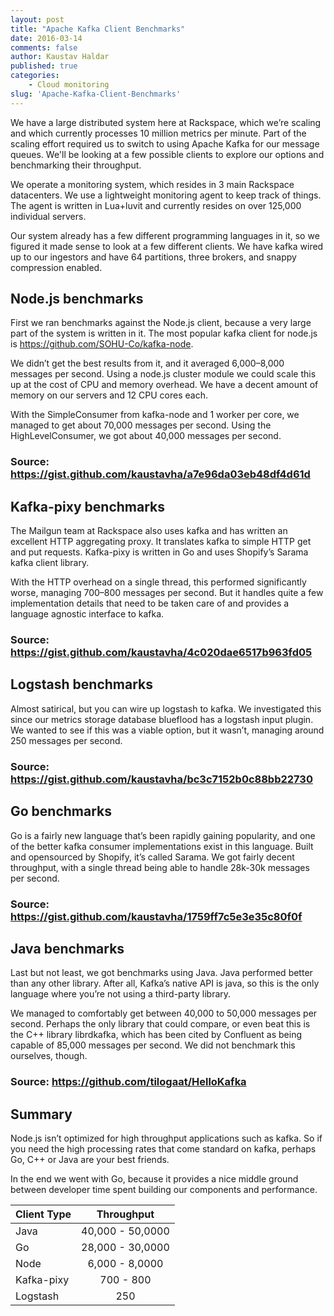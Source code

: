 ```yaml
---
layout: post
title: "Apache Kafka Client Benchmarks"
date: 2016-03-14
comments: false
author: Kaustav Haldar
published: true
categories:
    - Cloud monitoring
slug: 'Apache-Kafka-Client-Benchmarks' 
---
```


We have a large distributed system here at Rackspace, which we’re scaling and which currently processes 10 million metrics per minute. Part of the scaling effort required us to switch to using Apache Kafka for our message queues. We'll be looking at a few possible clients to explore our options and benchmarking their throughput. 

<!--more-->

We operate a monitoring system, which resides in 3 main Rackspace datacenters. We use a lightweight monitoring agent to keep track of things. The agent is written in Lua+luvit and currently resides on over 125,000 individual servers.

Our system already has a few different programming languages in it, so we figured it made sense to look at a few different clients. We have kafka wired up to our ingestors and have 64 partitions, three brokers, and snappy compression enabled.

## Node.js benchmarks

 First we ran benchmarks against the Node.js client, because a very large part of the system is written in it. The most popular kafka client for node.js is https://github.com/SOHU-Co/kafka-node.

We didn’t get the best results from it, and it averaged 6,000–8,000 messages per second. Using a node.js cluster module we could scale this up at the cost of CPU and memory overhead. We have a decent amount of memory on our servers and 12 CPU cores each.

With the SimpleConsumer from kafka-node and 1 worker per core, we managed to get about 70,000 messages per second. Using the HighLevelConsumer, we got about 40,000 messages per second.

### Source: https://gist.github.com/kaustavha/a7e96da03eb48df4d61d

## Kafka-pixy benchmarks

The Mailgun team at Rackspace also uses kafka and has written an excellent HTTP aggregating proxy. It translates kafka to simple HTTP get and put requests. Kafka-pixy is written in Go and uses Shopify’s Sarama kafka client library.

With the HTTP overhead on a single thread, this performed significantly worse, managing 700–800 messages per second. But it handles quite a few implementation details that need to be taken care of and provides a language agnostic interface to kafka.

### Source: https://gist.github.com/kaustavha/4c020dae6517b963fd05

## Logstash benchmarks

Almost satirical, but you can wire up logstash to kafka. We investigated this since our metrics storage database blueflood has a logstash input plugin. We wanted to see if this was a viable option, but it wasn’t, managing around 250 messages per second.

### Source: https://gist.github.com/kaustavha/bc3c7152b0c88bb22730

## Go benchmarks 

Go is a fairly new language that’s been rapidly gaining popularity, and one of the better kafka consumer implementations exist in this language. Built and opensourced by Shopify, it’s called Sarama. We got fairly decent throughput, with a single thread being able to handle 28k-30k messages per second.

### Source: https://gist.github.com/kaustavha/1759ff7c5e3e35c80f0f

## Java benchmarks

Last but not least, we got benchmarks using Java. Java performed better than any other library. After all, Kafka’s native API is java, so this is the only language where you’re not using a third-party library.

We managed to comfortably get between 40,000 to 50,000 messages per second. Perhaps the only library that could compare, or even beat this is the C++ library librdkafka, which has been cited by Confluent as being capable of 85,000 messages per second. We did not benchmark this ourselves, though.

### Source: https://github.com/tilogaat/HelloKafka

## Summary 

Node.js isn’t optimized for high throughput applications such as kafka. So if you need the high processing rates that come standard on kafka, perhaps Go, C++ or Java are your best friends. 

In the end we went with Go, because it provides a nice middle ground between developer time spent building our components and performance.

|  Client Type | Throughput |
| :------------ | :----------: |
|  Java        | 40,000 - 50,0000 |
|  Go          | 28,000 - 30,0000 |
|  Node        | 6,000 - 8,0000 |
|  Kafka-pixy  | 700 - 800 |
|  Logstash    | 250 |